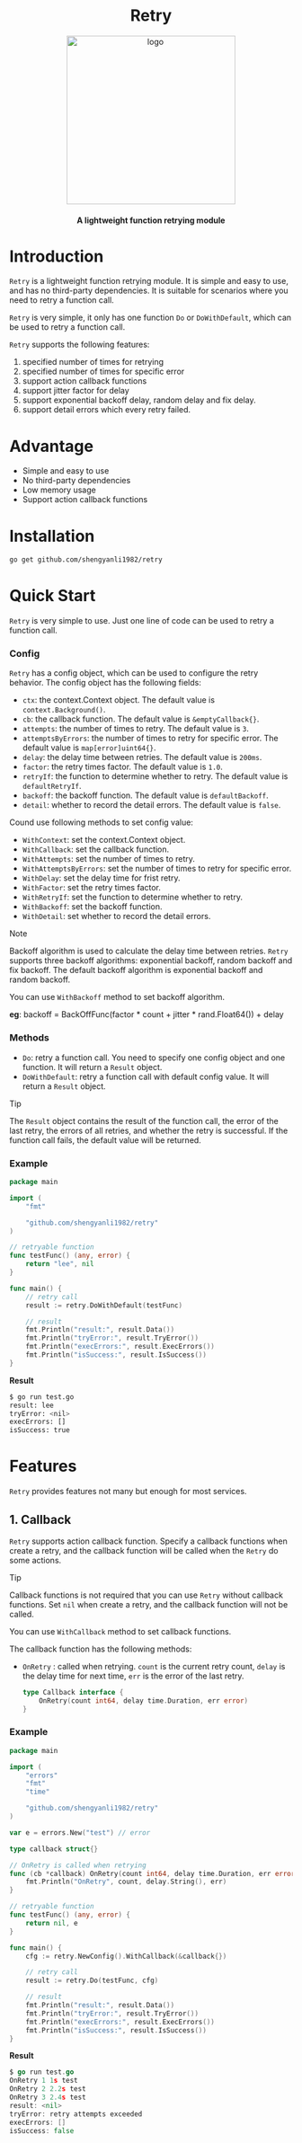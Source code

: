 <div align="center">
	<h1>Retry</h1>
	<img src="assets/logo.png" alt="logo" width="300px">
    <h4>A lightweight function retrying module</h4>
</div>

# Introduction

`Retry` is a lightweight function retrying module. It is simple and easy to use, and has no third-party dependencies. It is suitable for scenarios where you need to retry a function call.

`Retry` is very simple, it only has one function `Do` or `DoWithDefault`, which can be used to retry a function call.

`Retry` supports the following features:

1. specified number of times for retrying
2. specified number of times for specific error
3. support action callback functions
4. support jitter factor for delay
5. support exponential backoff delay, random delay and fix delay.
6. support detail errors which every retry failed.

# Advantage

-   Simple and easy to use
-   No third-party dependencies
-   Low memory usage
-   Support action callback functions

# Installation

```bash
go get github.com/shengyanli1982/retry
```

# Quick Start

`Retry` is very simple to use. Just one line of code can be used to retry a function call.

### Config

`Retry` has a config object, which can be used to configure the retry behavior. The config object has the following fields:

-   `ctx`: the context.Context object. The default value is `context.Background()`.
-   `cb`: the callback function. The default value is `&emptyCallback{}`.
-   `attempts`: the number of times to retry. The default value is `3`.
-   `attemptsByErrors`: the number of times to retry for specific error. The default value is `map[error]uint64{}`.
-   `delay`: the delay time between retries. The default value is `200ms`.
-   `factor`: the retry times factor. The default value is `1.0`.
-   `retryIf`: the function to determine whether to retry. The default value is `defaultRetryIf`.
-   `backoff`: the backoff function. The default value is `defaultBackoff`.
-   `detail`: whether to record the detail errors. The default value is `false`.

Cound use following methods to set config value:

-   `WithContext`: set the context.Context object.
-   `WithCallback`: set the callback function.
-   `WithAttempts`: set the number of times to retry.
-   `WithAttemptsByErrors`: set the number of times to retry for specific error.
-   `WithDelay`: set the delay time for frist retry.
-   `WithFactor`: set the retry times factor.
-   `WithRetryIf`: set the function to determine whether to retry.
-   `WithBackoff`: set the backoff function.
-   `WithDetail`: set whether to record the detail errors.

> [!NOTE]
> Backoff algorithm is used to calculate the delay time between retries. `Retry` supports three backoff algorithms: exponential backoff, random backoff and fix backoff. The default backoff algorithm is exponential backoff and random backoff.
>
> You can use `WithBackoff` method to set backoff algorithm.
>
> **eg**: backoff = BackOffFunc(factor \* count + jitter \* rand.Float64()) + delay

### Methods

-   `Do`: retry a function call. You need to specify one config object and one function. It will return a `Result` object.
-   `DoWithDefault`: retry a function call with default config value. It will return a `Result` object.

> [!TIP]
> The `Result` object contains the result of the function call, the error of the last retry, the errors of all retries, and whether the retry is successful. If the function call fails, the default value will be returned.

### Example

```go
package main

import (
	"fmt"

	"github.com/shengyanli1982/retry"
)

// retryable function
func testFunc() (any, error) {
	return "lee", nil
}

func main() {
	// retry call
	result := retry.DoWithDefault(testFunc)

	// result
	fmt.Println("result:", result.Data())
	fmt.Println("tryError:", result.TryError())
	fmt.Println("execErrors:", result.ExecErrors())
	fmt.Println("isSuccess:", result.IsSuccess())
}
```

**Result**

```bash
$ go run test.go
result: lee
tryError: <nil>
execErrors: []
isSuccess: true
```

# Features

`Retry` provides features not many but enough for most services.

## 1. Callback

`Retry` supports action callback function. Specify a callback functions when create a retry, and the callback function will be called when the `Retry` do some actions.

> [!TIP]
> Callback functions is not required that you can use `Retry` without callback functions. Set `nil` when create a retry, and the callback function will not be called.
>
> You can use `WithCallback` method to set callback functions.

The callback function has the following methods:

-   `OnRetry` : called when retrying. `count` is the current retry count, `delay` is the delay time for next time, `err` is the error of the last retry.

    ```go
    type Callback interface {
    	OnRetry(count int64, delay time.Duration, err error)
    }
    ```

### Example

```go
package main

import (
	"errors"
	"fmt"
	"time"

	"github.com/shengyanli1982/retry"
)

var e = errors.New("test") // error

type callback struct{}

// OnRetry is called when retrying
func (cb *callback) OnRetry(count int64, delay time.Duration, err error) {
	fmt.Println("OnRetry", count, delay.String(), err)
}

// retryable function
func testFunc() (any, error) {
	return nil, e
}

func main() {
	cfg := retry.NewConfig().WithCallback(&callback{})

	// retry call
	result := retry.Do(testFunc, cfg)

	// result
	fmt.Println("result:", result.Data())
	fmt.Println("tryError:", result.TryError())
	fmt.Println("execErrors:", result.ExecErrors())
	fmt.Println("isSuccess:", result.IsSuccess())
}
```

**Result**

```go
$ go run test.go
OnRetry 1 1s test
OnRetry 2 2.2s test
OnRetry 3 2.4s test
result: <nil>
tryError: retry attempts exceeded
execErrors: []
isSuccess: false
```
